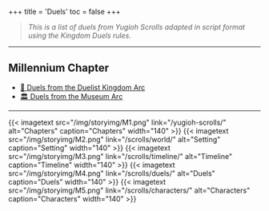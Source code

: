 +++
title = 'Duels'
toc = false
+++

>_This is a list of duels from Yugioh Scrolls adapted in script format using the Kingdom Duels rules._

---

## Millennium Chapter

- [🏰 Duels from the Duelist Kingdom Arc](/scrolls/duels-duelist-kingdom-arc/)
- [🏛️ Duels from the Museum Arc](/scrolls/duels-museum-arc/)

---

<div style="display: flex; justify-content: center; gap: 5px;">
{{< imagetext src="/img/storyimg/M1.png" link="/yugioh-scrolls/" alt="Chapters" caption="Chapters" width="140" >}}
{{< imagetext src="/img/storyimg/M2.png" link="/scrolls/world/" alt="Setting" caption="Setting" width="140" >}}
{{< imagetext src="/img/storyimg/M3.png" link="/scrolls/timeline/" alt="Timeline" caption="Timeline" width="140" >}}
{{< imagetext src="/img/storyimg/M4.png" link="/scrolls/duels/" alt="Duels" caption="Duels" width="140" >}}
{{< imagetext src="/img/storyimg/M5.png" link="/scrolls/characters/" alt="Characters" caption="Characters" width="140" >}}
</div>

